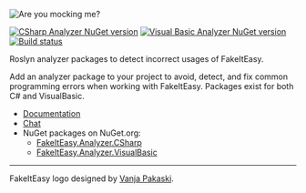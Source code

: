 ![Are you mocking me?](https://fakeiteasy.github.io/img/fakeiteasy_logo_256.png)

[![CSharp Analyzer NuGet version](https://img.shields.io/nuget/v/FakeItEasy.Analyzer.CSharp.svg?style=flat&logo=nuget&label=C%23)](https://www.nuget.org/packages/FakeItEasy.Analyzer.CSharp)
[![Visual Basic Analyzer NuGet version](https://img.shields.io/nuget/v/FakeItEasy.Analyzer.VisualBasic.svg?style=flat&logo=nuget&label=Visual%20Basic)](https://www.nuget.org/packages/FakeItEasy.Analyzer.VisualBasic)
[![Build status](https://github.com/FakeItEasy/FakeItEasy.Analyzers/actions/workflows/ci.yml/badge.svg?branch=master)](https://github.com/FakeItEasy/FakeItEasy.Analyzers/actions/workflows/ci.yml?query=branch%3Amaster)

Roslyn analyzer packages to detect incorrect usages of FakeItEasy.

Add an analyzer package to your project to avoid, detect, and fix common programming errors when working with FakeItEasy.
Packages exist for both C# and VisualBasic.
* [Documentation](https://fakeiteasy.github.io/docs/analyzers/stable/)
* [Chat](https://gitter.im/FakeItEasy/FakeItEasy)
* NuGet packages on NuGet.org:
    * [FakeItEasy.Analyzer.CSharp](https://www.nuget.org/packages/FakeItEasy.Analyzer.CSharp)
    * [FakeItEasy.Analyzer.VisualBasic](https://www.nuget.org/packages/FakeItEasy.Analyzer.VisualBasic)

---

FakeItEasy logo designed by [Vanja Pakaski](https://github.com/vanpak).
